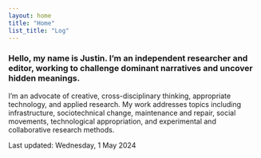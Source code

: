 ```yaml
---  
layout: home
title: "Home"
list_title: "Log"
---  
```


### Hello, my name is Justin. I’m an independent researcher and editor, working to challenge dominant narratives and uncover hidden meanings.

I’m an advocate of creative, cross-disciplinary thinking, appropriate technology, and applied research. My work addresses topics including infrastructure, sociotechnical change, maintenance and repair, social movements, technological appropriation, and experimental and collaborative research methods.  
  
Last updated: Wednesday, 1 May 2024